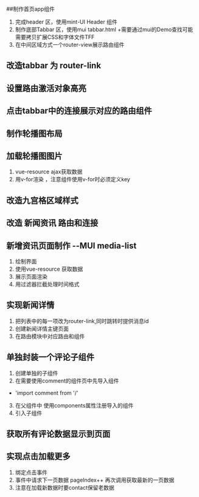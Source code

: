 ##制作首页app组件
1. 完成header 区，使用mint-UI Header 组件
2. 制作底部Tabbar 区，使用mui tabbar.html
    +需要通过mui的Demo查找可能需要拷贝扩展CSS和字体文件TFF
3. 在中间区域方式一个router-view展示路由组件 


## 改造tabbar 为 router-link

## 设置路由激活对象高亮

## 点击tabbar中的连接展示对应的路由组件

## 制作轮播图布局

## 加载轮播图图片
1. vue-resource ajax获取数据
2. 用v-for渲染 ，注意组件使用v-for时必须定义key

## 改造九宫格区域样式

## 改造 新闻资讯 路由和连接

## 新增资讯页面制作 --MUI media-list
1. 绘制界面
2. 使用vue-resource 获取数据
3. 展示页面渲染
4. 用过滤器拦截处理时间格式

## 实现新闻详情
1. 把列表中的每一项改为router-link,同时跳转时提供消息id
2. 创建新闻详情主键页面
3. 在路由模块中对应路由和组件

## 单独封装一个评论子组件
1. 创建单独的子组件
2. 在需要使用comment的组件页中先导入组件
 + 'import comment from '/'
3. 在父组件中 使用components属性注册导入的组件
4. 引入子组件

## 获取所有评论数据显示到页面

## 实现点击加载更多
1. 绑定点击事件
2. 事件中请求下一页数据 pageIndex++ 再次调用获取最新的一页数据
3. 注意在加载新数据时要contact保留老数据


